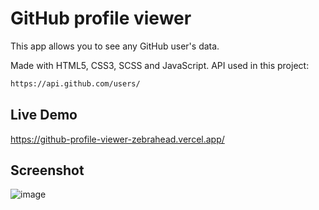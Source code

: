 # GitHub profile viewer

This app allows you to see any GitHub user's data.

Made with HTML5, CSS3, SCSS and JavaScript. API used in this project:
```bash
https://api.github.com/users/
```

## Live Demo

https://github-profile-viewer-zebrahead.vercel.app/

## Screenshot

![image](https://user-images.githubusercontent.com/54969894/134744411-0c06f61e-2449-4724-aa22-0f1c4485df5d.png)

